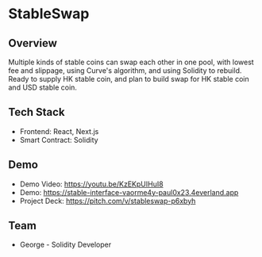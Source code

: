 # StableSwap

## Overview
Multiple kinds of stable coins can swap each other in one pool, with lowest fee and slippage, using Curve's algorithm, and using Solidity to rebuild. Ready to supply HK stable coin, and plan to build swap for HK stable coin and USD stable coin.

## Tech Stack
- Frontend: React, Next.js
- Smart Contract: Solidity

## Demo
- Demo Video: https://youtu.be/KzEKpUIHuI8
- Demo: https://stable-interface-vaorme4y-paul0x23.4everland.app
- Project Deck: https://pitch.com/v/stableswap-p6xbyh

## Team
- George - Solidity Developer
